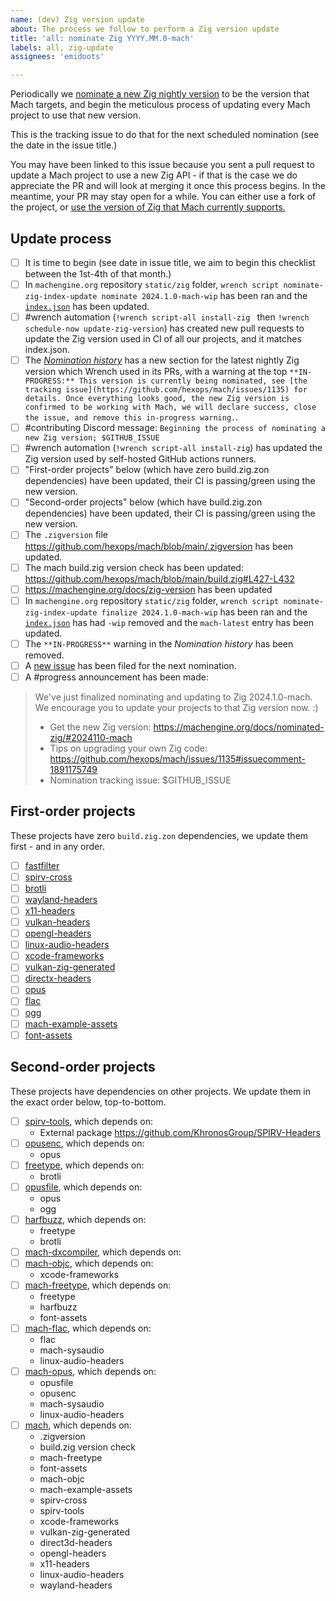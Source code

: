 ```yaml
---
name: (dev) Zig version update
about: The process we follow to perform a Zig version update
title: 'all: nominate Zig YYYY.MM.0-mach'
labels: all, zig-update
assignees: 'emidoots'

---
```


Periodically we [nominate a new Zig nightly version](https://machengine.org/about/nominated-zig) to be the version that Mach targets, and begin the meticulous process of updating every Mach project to use that new version.

This is the tracking issue to do that for the next scheduled nomination (see the date in the issue title.)

You may have been linked to this issue because you sent a pull request to update a Mach project to use a new Zig API - if that is the case we do appreciate the PR and will look at merging it once this process begins. In the meantime, your PR may stay open for a while. You can either use a fork of the project, or [use the version of Zig that Mach currently supports.](https://machengine.org/about/zig-version)

## Update process

* [ ] It is time to begin (see date in issue title, we aim to begin this checklist between the 1st-4th of that month.)
* [ ] In `machengine.org` repository `static/zig` folder, `wrench script nominate-zig-index-update nominate 2024.1.0-mach-wip` has been ran and the [`index.json`](https://machengine.org/zig/index.json) has been updated.
* [ ] #wrench automation (`!wrench script-all install-zig
` then `!wrench schedule-now update-zig-version`) has created new pull requests to update the Zig version used in CI of all our projects, and it matches index.json.
* [ ] The [_Nomination history_](https://machengine.org/about/nominated-zig/#nomination-history) has a new section for the latest nightly Zig version which Wrench used in its PRs, with a warning at the top `**IN-PROGRESS:** This version is currently being nominated, see [the tracking issue](https://github.com/hexops/mach/issues/1135) for details. Once everything looks good, the new Zig version is confirmed to be working with Mach, we will declare success, close the issue, and remove this in-progress warning.`.
* [ ] #contributing Discord message: `Beginning the process of nominating a new Zig version; $GITHUB_ISSUE`
* [ ] #wrench automation (`!wrench script-all install-zig`) has updated the Zig version used by self-hosted GitHub actions runners.
* [ ] "First-order projects" below (which have zero build.zig.zon dependencies) have been updated, their CI is passing/green using the new version.
* [ ] "Second-order projects" below (which have build.zig.zon dependencies) have been updated, their CI is passing/green using the new version.
* [ ] The `.zigversion` file https://github.com/hexops/mach/blob/main/.zigversion has been updated.
* [ ] The mach build.zig version check has been updated: https://github.com/hexops/mach/blob/main/build.zig#L427-L432
* [ ] https://machengine.org/docs/zig-version has been updated
* [ ] In `machengine.org` repository `static/zig` folder, `wrench script nominate-zig-index-update finalize 2024.1.0-mach-wip` has been ran and the [`index.json`](https://machengine.org/zig/index.json) has had `-wip` removed and the `mach-latest` entry has been updated.
* [ ] The `**IN-PROGRESS**` warning in the _Nomination history_ has been removed.
* [ ] A [new issue](https://github.com/hexops/mach/issues/new?assignees=emidoots&labels=all%2C+zig-update&projects=&template=dev_zig_nomination.md&title=all%3A+nominate+Zig+YYYY.MM) has been filed for the next nomination.
* [ ] A #progress announcement has been made:

> We've just finalized nominating and updating to Zig 2024.1.0-mach. We encourage you to update your projects to that Zig version now. :)
>
> * Get the new Zig version: https://machengine.org/docs/nominated-zig/#2024110-mach
> * Tips on upgrading your own Zig code: https://github.com/hexops/mach/issues/1135#issuecomment-1891175749
> * Nomination tracking issue: $GITHUB_ISSUE

## First-order projects

These projects have zero `build.zig.zon` dependencies, we update them first - and in any order.

* [ ] [fastfilter](https://github.com/hexops/fastfilter)
* [ ] [spirv-cross](https://github.com/hexops/spirv-cross)
* [ ] [brotli](https://github.com/hexops/brotli)
* [ ] [wayland-headers](https://github.com/hexops/wayland-headers)
* [ ] [x11-headers](https://github.com/hexops/x11-headers)
* [ ] [vulkan-headers](https://github.com/hexops/vulkan-headers)
* [ ] [opengl-headers](https://github.com/hexops/opengl-headers)
* [ ] [linux-audio-headers](https://github.com/hexops/linux-audio-headers)
* [ ] [xcode-frameworks](https://github.com/hexops/xcode-frameworks)
* [ ] [vulkan-zig-generated](https://github.com/hexops/vulkan-zig-generated)
* [ ] [directx-headers](https://github.com/hexops/directx-headers)
* [ ] [opus](https://github.com/hexops/opus)
* [ ] [flac](https://github.com/hexops/flac)
* [ ] [ogg](https://github.com/hexops/ogg)
* [ ] [mach-example-assets](https://github.com/hexops/mach-example-assets)
* [ ] [font-assets](https://github.com/hexops/font-assets)

## Second-order projects

These projects have dependencies on other projects. We update them in the exact order below, top-to-bottom.

* [ ] [spirv-tools](https://github.com/hexops/spirv-tools), which depends on:
  * External package https://github.com/KhronosGroup/SPIRV-Headers
* [ ] [opusenc](https://github.com/hexops/opusenc), which depends on:
  * opus
* [ ] [freetype](https://github.com/hexops/freetype), which depends on:
  * brotli
* [ ] [opusfile](https://github.com/hexops/opusfile), which depends on:
  * opus
  * ogg
* [ ] [harfbuzz](https://github.com/hexops/harfbuzz), which depends on:
  * freetype
  * brotli
* [ ] [mach-dxcompiler](https://github.com/hexops/mach-dxcompiler), which depends on:
* [ ] [mach-objc](https://github.com/hexops/mach-objc), which depends on:
  * xcode-frameworks
* [ ] [mach-freetype](https://github.com/hexops/mach-freetype), which depends on:
  * freetype
  * harfbuzz
  * font-assets
* [ ] [mach-flac](https://github.com/hexops/mach-flac), which depends on:
  * flac
  * mach-sysaudio
  * linux-audio-headers
* [ ] [mach-opus](https://github.com/hexops/mach-opus), which depends on:
  * opusfile
  * opusenc 
  * mach-sysaudio
  * linux-audio-headers
* [ ] [mach](https://github.com/hexops/mach), which depends on:
  * .zigversion
  * build.zig version check
  * mach-freetype
  * font-assets
  * mach-objc
  * mach-example-assets
  * spirv-cross
  * spirv-tools
  * xcode-frameworks
  * vulkan-zig-generated
  * direct3d-headers
  * opengl-headers
  * x11-headers
  * linux-audio-headers
  * wayland-headers
